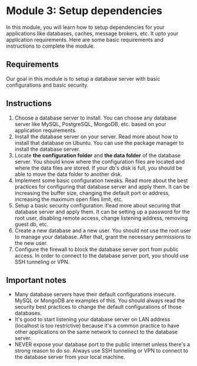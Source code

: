 # Module 3: Setup dependencies

In this module, you will learn how to setup dependencies for your applications like databases, caches, message brokers, etc. It upto your application requirements. Here are some basic requirements and instructions to complete the module.

## Requirements

Our goal in this module is to setup a database server with basic configurations and basic security.

## Instructions

1. Choose a database server to install. You can choose any database server like MySQL, PostgreSQL, MongoDB, etc. based on your application requirements.
2. Install the database server on your server. Read more about how to install that database on Ubuntu. You can use the package manager to install the database server.
3. Locate **the configuration folder** and **the data folder** of the database server. You should know where the configuration files are located and where the data files are stored. If your db's disk is full, you should be able to move the data folder to another disk.
4. Implement some basic configuration tweaks. Read more about the best practices for configuring that database server and apply them. It can be increasing the buffer size, changing the default port or address, increasing the maximum open files limit, etc.
5. Setup a basic security configuration. Read more about securing that database server and apply them. It can be setting up a password for the root user, disabling remote access, change listening address, removing guest db, etc.
6. Create a new database and a new user. You should not use the root user to manage your database. After that, grant the necessary permissions to the new user.
7. Configure the firewall to block the database server port from public access. In order to connect to the database server port, you should use SSH tunneling or VPN.

## Important notes

- Many database servers have their default configurations insecure. MySQL or MongoDB are examples of this. You should always read the security best practices to change the default configurations of those databases.
- It's good to start listening your database server on LAN address (localhost is too restrictive) because it's a common practice to have other applications on the same network to connect to the database server.
- NEVER expose your database port to the public internet unless there's a strong reason to do so. Always use SSH tunneling or VPN to connect to the database server from your local machine.